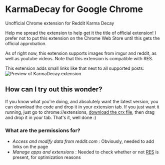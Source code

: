 # KarmaDecay for Google Chrome
Unofficial Chrome extension for Reddit Karma Decay

Help me spread the extension to help get it the title of official extension! I prefer not to put this extension on the Chrome Web Store until this gets the official approbation.

As of right now, this extension supports images from imgur and reddit, as well as youtube videos.
Note that this extension is compatible with RES.

This extension adds small links like that next to all supported posts:
![Preview of KarmaDecay extension](http://i.imgur.com/KHaUljp.png)

## How can I try out this wonder?
If you know what you're doing, and absolutely want the latest version, you can download the code and drop it in your extension tab. If you just want it running, just go to chrome://extensions, [download the crx file](https://github.com/PaulCombal/KarmaDecay/releases/tag/1.1), then drag and drop it in your tab. That's it, well done :)



### What are the permissions for?

* _Access and modify data from reddit.com_ : Obviously, needed to add links on the page
* _Manage apps and extensions_ : Needed to check whether or not [RES](https://chrome.google.com/webstore/detail/reddit-enhancement-suite/kbmfpngjjgdllneeigpgjifpgocmfgmb) is present, for optimization reasons
